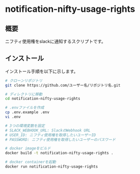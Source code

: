 # notification-nifty-usage-rights

## 概要
ニフティ使用権をslackに通知するスクリプトです。

## インストール
インストール手順を以下に示します。

```bash
# クローンリポジトリ
git clone https://github.com/ユーザー名/リポジトリ名.git

# ディレクトリに移動
cd notification-nifty-usage-rights

# .envファイルを作成
cp .env.example .env
vi .env

# 3つの環境変数を設定
# SLACK_WEBHOOK_URL: SlackのWebhook URL
# USER_ID: ニフティ使用権を取得したいユーザーID
# PASSWORD: ニフティ使用権を取得したいユーザーのパスワード

# docker imageをビルド
docker build -t notification-nifty-usage-rights .

# docker containerを起動
docker run notification-nifty-usage-rights
```
